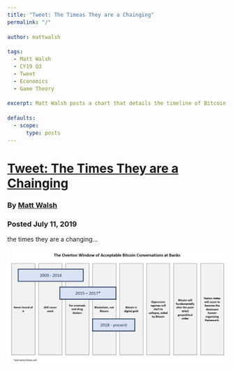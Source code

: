 ```yaml
---
title: "Tweet: The Timeas They are a Chainging"
permalink: "/" 

author: mattwalsh

tags:
  - Matt Walsh
  - CY19 Q3
  - Tweet
  - Economics
  - Game Theory

excerpt: Matt Walsh posts a chart that details the timeline of Bitcoin opion with bankers. Posted July 11, 2019.

defaults:
  - scope:
      type: posts
---
```


# [Tweet: The Times They are a Chainging](https://twitter.com/MattWalshInBos/status/1149321981730459653)
### By [Matt Walsh](https://twitter.com/MattWalshInBos)
### Posted July 11, 2019

the times they are a changing...

![](/assets/images/cy19/cy19q3m7/mw-png.jpg)